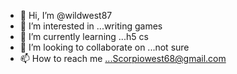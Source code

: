 - 👋 Hi, I’m @wildwest87
- 👀 I’m interested in ...writing games
- 🌱 I’m currently learning ...h5 cs
- 💞️ I’m looking to collaborate on ...not sure
- 📫 How to reach me ...Scorpiowest68@gmail.com 

<!---
wildwest87/wildwest87 is a ✨ special ✨ repository because its `README.md` (this file) appears on your GitHub profile.
You can click the Preview link to take a look at your changes.
--->
